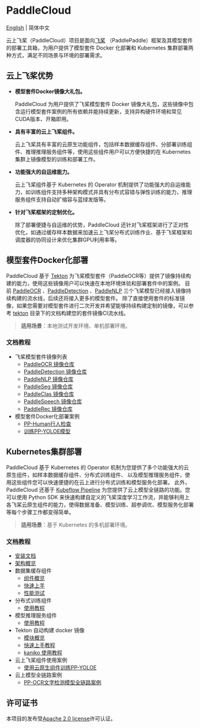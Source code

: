 # PaddleCloud

[English](./README_en.md) | 简体中文

云上飞桨（PaddleCloud）项目是面向[飞桨](https://github.com/PaddlePaddle/Paddle) （PaddlePaddle）框架及其模型套件的部署工具箱，为用户提供了模型套件 Docker 化部署和 Kubernetes 集群部署两种方式，满足不同场景与环境的部署需求。

## 云上飞桨优势

- **模型套件Docker镜像大礼包。**

  PaddleCloud 为用户提供了飞桨模型套件 Docker 镜像大礼包，这些镜像中包含运行模型套件案例的所有依赖并能持续更新，支持异构硬件环境和常见CUDA版本、开箱即用。

- **具有丰富的云上飞桨组件。**

  云上飞桨具有丰富的云原生功能组件，包括样本数据缓存组件、分部署训练组件、推理推理服务组件等，使用这些组件用户可以方便快捷的在 Kubernetes 集群上镜像模型的训练和部署工作。

- **功能强大的自运维能力。**

  云上飞桨组件基于 Kubernetes 的 Operator 机制提供了功能强大的自运维能力，如训练组件支持多种架构模式并具有分布式容错与弹性训练的能力，推理服务组件支持自动扩缩容与蓝绿发版等。

- **针对飞桨框架的定制优化。**

  除了部署便捷与自运维的优势，PaddleCloud 还针对飞桨框架进行了正对性优化，如通过缓存样本数据来加速云上飞桨分布式训练作业、基于飞桨框架和调度器的协同设计来优化集群GPU利用率等。


## 模型套件Docker化部署

PaddleCloud 基于 [Tekton](https://github.com/tektoncd/pipeline) 为飞桨模型套件（PaddleOCR等）提供了镜像持续构建的能力，使用这些镜像用户可以快速在本地环境体验和部署套件中的案例。
目前 [PaddleOCR](https://github.com/PaddlePaddle/PaddleOCR) 、[PaddleDetection](https://github.com/PaddlePaddle/PaddleDetection) 、[PaddleNLP](https://github.com/PaddlePaddle/PaddleNLP)
三个飞桨模型已经接入镜像持续构建的流水线，后续还将接入更多的模型套件。 除了直接使用套件的标准镜像，如果您需要对模型套件进行二次开发并希望能够持续构建定制的镜像，可以参考 [tekton](./tekton/README.md ) 
目录下的文档构建您的套件镜像CI流水线。

> **适用场景**：本地测试开发环境、单机部署环境。

### 文档教程

- 飞桨模型套件镜像列表
  - [PaddleOCR 镜像仓库](https://hub.docker.com/repository/docker/paddlecloud/paddleocr)
  - [PaddleDetection 镜像仓库](https://hub.docker.com/repository/docker/paddlecloud/paddledetection)
  - [PaddleNLP 镜像仓库](https://hub.docker.com/repository/docker/paddlecloud/paddlenlp)
  - [PaddleSeg 镜像仓库](https://hub.docker.com/repository/docker/paddlecloud/paddleseg)
  - [PaddleClas 镜像仓库](https://hub.docker.com/repository/docker/paddlecloud/paddleclas)
  - [PaddleSpeech 镜像仓库](https://hub.docker.com/repository/docker/paddlecloud/paddlespeech)
  - [PaddleRec 镜像仓库](https://hub.docker.com/repository/docker/paddlecloud/paddlerec)
- 模型套件Docker化部署案例
  - [PP-Human行人检查](./samples/pphuman/pphuman-docker.md)
  - [训练PP-YOLOE模型](./samples/pphuman/ppyoloe-docker.md)

## Kubernetes集群部署

PaddleCloud 基于 Kubernetes 的 Operator 机制为您提供了多个功能强大的云原生组件，如样本数据缓存组件、分布式训练组件、 以及模型推理服务组件，使用这些组件您可以快速便捷的在云上进行分布式训练和模型服务化部署。
此外，PaddleCloud 还基于 [Kubeflow Pipeline](https://github.com/kubeflow/pipelines) 为您提供了云上模型全链路的功能。您可以使用 Python SDK 来快速构建自定义的飞桨深度学习工作流，并能够利用上各飞桨云原生组件的能力，使得数据准备、模型训练、超参调优、模型服务化部署等每个步骤工作都变得简单。

> **适用场景**：基于 Kubernetes 的多机部署环境。

### 文档教程

- [安装文档](./docs/zh_CN/installation.md)
- [架构概览](./docs/zh_CN/paddlecloud-overview.md)
- 数据集缓存组件
  - [组件概览](./docs/zh_CN/sampleset-overview.md)
  - [快速上手](./docs/zh_CN/sampleset-tutorails.md)
  - [性能测试](./docs/zh_CN/sampleset-benchmark.md)
- 分布式训练组件
  - [使用教程](./docs/zh_CN/paddlejob-tutorails.md)
- 模型推理服务组件
  - [使用教程](./docs/zh_CN/serving-tutorials.md)
- Tekton 自动构建 docker 镜像
  - [模块概览](./tekton/README.md)
  - [快速上手教程](./tekton/example/README.md)
  - [kaniko 使用教程](./tekton/tasks/kaniko/README.md)
- 云上飞桨组件使用案例
  - [使用云原生组件训练PP-YOLOE](./samples/pphuman/ppyoloe-k8s.md)
- 云上模型全链路案例
  - [PP-OCR文字检测模型全链路案例](./samples/pipelines/README.md)


## 许可证书

本项目的发布受[Apache 2.0 license](./LICENSE)许可认证。

